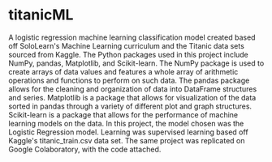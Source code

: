 # titanicML
A logistic regression machine learning classification model created based off SoloLearn's Machine Learning curriculum and the Titanic data sets sourced from Kaggle.
The Python packages used in this project include NumPy, pandas, Matplotlib, and Scikit-learn.
The NumPy package is used to create arrays of data values and features a whole array of arithmetic operations and functions to perform on such data.
The pandas package allows for the cleaning and organization of data into DataFrame structures and series.
Matplotlib is a package that allows for visualization of the data sorted in pandas through a variety of different plot and graph structures.
Scikit-learn is a package that allows for the performance of machine learning models on the data.
In this project, the model chosen was the Logistic Regression model.
Learning was supervised learning based off Kaggle's titanic_train.csv data set.
The same project was replicated on Google Colaboratory, with the code attached.
